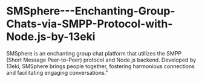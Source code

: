 # SMSphere---Enchanting-Group-Chats-via-SMPP-Protocol-with-Node.js-by-13eki
SMSphere is an enchanting group chat platform that utilizes the SMPP (Short Message Peer-to-Peer) protocol and Node.js backend. Developed by 13eki, SMSphere brings people together, fostering harmonious connections and facilitating engaging conversations."
